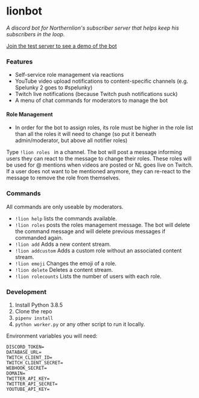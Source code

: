 # lionbot

_A discord bot for Northernlion's subscriber server that helps keep his subscribers in the loop._

[Join the test server to see a demo of the bot](https://discord.gg/cmwrRaNvPr)

### Features

* Self-service role management via reactions
* YouTube video upload notifications to content-specific channels (e.g. Spelunky 2 goes to #spelunky)
* Twitch live notifications (because Twitch push notifications suck)
* A menu of chat commands for moderators to manage the bot


#### Role Management

* In order for the bot to assign roles, its role must be higher in the role list than all the roles it will need to change (so put it beneath admin/moderator, but above all notifier roles)

Type `!lion roles ` in a channel. The bot will post a message informing users they can react to the message to change their roles.
These roles will be used for @ mentions when videos are posted or NL goes live on Twitch.
If a user does not want to be mentioned anymore, they can re-react to the message to remove the role from themselves. 

### Commands

All commands are only useable by moderators.

* `!lion help` lists the commands available.
* `!lion roles` posts the roles management message. The bot will delete the command message and will delete previous messages if commanded again.
* `!lion add` Adds a new content stream.
* `!lion addcustom` Adds a custom role without an associated content stream.
* `!lion emoji` Changes the emoji of a role.
* `!lion delete` Deletes a content stream.
* `!lion rolecounts` Lists the number of users with each role.

### Development

1. Install Python 3.8.5
2. Clone the repo
3. `pipenv install`
4. `python worker.py` or any other script to run it locally.

Environment variables you will need:
```
DISCORD_TOKEN=
DATABASE_URL=
TWITCH_CLIENT_ID=
TWITCH_CLIENT_SECRET=
WEBHOOK_SECRET=
DOMAIN=
TWITTER_API_KEY=
TWITTER_API_SECRET=
YOUTUBE_API_KEY=
```